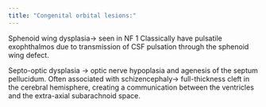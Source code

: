 ```yaml
---
title: "Congenital orbital lesions:"
---
```

Sphenoid wing dysplasia&#8594; seen in NF 1
Classically have pulsatile exophthalmos due to transmission of CSF pulsation through the sphenoid wing defect.

Septo-optic dysplasia &#8594; optic nerve hypoplasia and agenesis of the septum pellucidum.
Often associated with schizencephaly&#8594; full-thickness cleft in the cerebral hemisphere, creating a communication between the ventricles and the extra-axial subarachnoid space.

